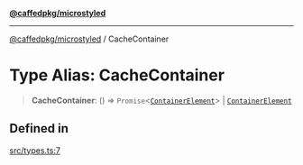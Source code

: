 [**@caffedpkg/microstyled**](../README.md)

***

[@caffedpkg/microstyled](../globals.md) / CacheContainer

# Type Alias: CacheContainer

> **CacheContainer**: () => `Promise`\<[`ContainerElement`](ContainerElement.md)\> \| [`ContainerElement`](ContainerElement.md)

## Defined in

[src/types.ts:7](https://github.com/caffed/microstyled/blob/0e0d0d91e7aa2e3a4202341d6352feeb008d9de4/src/types.ts#L7)
